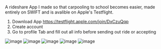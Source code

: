 A rideshare App I made so that carpooling to school becomes easier, made entirely on SWIFT and is avalible on Apple's Testflight. 
1. Download App https://testflight.apple.com/join/DxCzuQqp
2. Create account
3. Go to profile Tab and fill out all info before sending out ride or accepting


![image](https://github.com/user-attachments/assets/a4e4b770-bca4-44c6-ac6a-67d09194e089) ![image](https://github.com/user-attachments/assets/4fd43860-f6cd-426a-96c1-9fa62139b56e)
![image](https://github.com/user-attachments/assets/afa12357-2b43-4622-8f25-b048e0b67517) ![image](https://github.com/user-attachments/assets/f86f436f-c3f6-42b3-a4f6-4ab9fb239563)
![image](https://github.com/user-attachments/assets/53030587-7ee1-4ce3-85e0-a70329f1069c)


